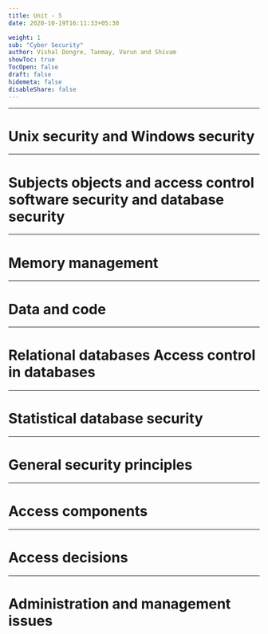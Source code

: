 ```yaml
---
title: Unit - 5
date: 2020-10-19T16:11:33+05:30

weight: 1
sub: "Cyber Security"
author: Vishal Dongre, Tanmay, Varun and Shivam
showToc: true
TocOpen: false
draft: false
hidemeta: false
disableShare: false
---
```


---

# Unix security and Windows security

---

# Subjects objects and access control software security and database security

---

# Memory management

---

# Data and code

---

# Relational databases Access control in databases

---

# Statistical database security

---

# General security principles

---

# Access components

---

# Access decisions

---

# Administration and management issues
